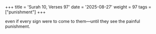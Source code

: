 +++
title = 'Surah 10, Verses 97'
date = '2025-08-27'
weight = 97
tags = ["punishment"]
+++

even if every sign were to come to them—until they see the painful punishment.